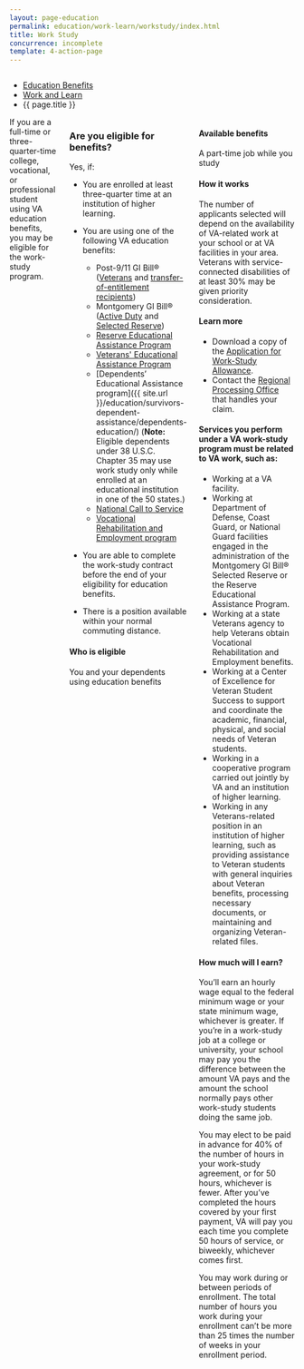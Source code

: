 ```yaml
---
layout: page-education
permalink: education/work-learn/workstudy/index.html
title: Work Study
concurrence: incomplete
template: 4-action-page
---
```


<div class="splash" markdown="0">
<div class="row" markdown="0">
<div class="small-12 columns" markdown="0">

<ul class="breadcrumbs" role="menubar" aria-label="Primary">
<li class="parent"><a href="{{ site.url }}/education/">Education Benefits</a></li>
<li class="parent"><a href="{{ site.url }}/education/work-learn/">Work and Learn</a></li>
<li class="active">{{ page.title }}</li>
</ul>

</div>
</div>
</div>

<div class="main" role="main" markdown="0">

<div class="section one" markdown="0">
<div class="primary" markdown="0">
<div class="row" markdown="0">
<div class="small-12 columns" markdown="1">
<div markdown="1">
If you are a full-time or three-quarter-time college, vocational, or professional student using VA education benefits, you may be eligible for the work-study program.
</div>
<div class="call-out" markdown="1">

### Are you eligible for benefits?

Yes, if:

- You are enrolled at least three-quarter time at an institution of higher learning.
- You are using one of the following VA education benefits:

  - Post-9/11 GI Bill® ([Veterans](http://www.benefits.va.gov/gibill/post911_gibill.asp) and [transfer-of-entitlement recipients](http://www.benefits.va.gov/gibill/post911_transfer.asp))
  - Montgomery GI Bill® ([Active Duty](http://www.benefits.va.gov/gibill/mgib_ad.asp) and [Selected Reserve](http://www.benefits.va.gov/gibill/mgib_sr.asp))
  - [Reserve Educational Assistance Program](http://www.benefits.va.gov/gibill/reap.asp)
  - [Veterans' Educational Assistance Program](http://www.benefits.va.gov/gibill/veap.asp)
  - [Dependents’ Educational Assistance program]({{ site.url }}/education/survivors-dependent-assistance/dependents-education/) (**Note:** Eligible dependents under 38 U.S.C. Chapter 35 may use work study only while enrolled at an educational institution in one of the 50 states.)
  - [National Call to Service](http://www.benefits.va.gov/gibill/national_call_to_service.asp)
  - [Vocational Rehabilitation and Employment program](http://www.benefits.va.gov/vocrehab/index.asp)
- You are able to complete the work-study contract before the end of your eligibility for education benefits.
- There is a position available within your normal commuting distance.

#### Who is eligible

You and your dependents using education benefits
</div>

<div markdown="1">

#### Available benefits

A part-time job while you study


#### How it works

The number of applicants selected will depend on the availability of VA-related work at your school or at VA facilities in your area. Veterans with service-connected disabilities of at least 30% may be given priority consideration.

#### Learn more

-	Download a copy of the [Application for Work-Study Allowance](http://www.vba.va.gov/pubs/forms/VBA-22-8691-ARE.pdf).
-	Contact the [Regional Processing Office](http://www.benefits.va.gov/gibill/regional_processing.asp) that handles your claim.

#### Services you perform under a VA work-study program must be related to VA work, such as:

- Working at a VA facility.
- Working at Department of Defense, Coast Guard, or National Guard facilities engaged in the administration of the Montgomery GI Bill® Selected Reserve or the Reserve Educational Assistance Program.
- Working at a state Veterans agency to help Veterans obtain Vocational Rehabilitation and Employment benefits.
- Working at a Center of Excellence for Veteran Student Success to support and coordinate the academic, financial, physical, and social needs of Veteran students.
- Working in a cooperative program carried out jointly by VA and an institution of higher learning.
- Working in any Veterans-related position in an institution of higher learning, such as providing assistance to Veteran students with general inquiries about Veteran benefits, processing necessary documents, or maintaining and organizing Veteran-related files.


#### How much will I earn?

You’ll earn an hourly wage equal to the federal minimum wage or your state minimum wage, whichever is greater. If you’re in a work-study job at a college or university, your school may pay you the difference between the amount VA pays and the amount the school normally pays other work-study students doing the same job.

You may elect to be paid in advance for 40% of the number of hours in your work-study agreement, or for 50 hours, whichever is fewer. After you’ve completed the hours covered by your first payment, VA will pay you each time you complete 50 hours of service, or biweekly, whichever comes first.

You may work during or between periods of enrollment. The total number of hours you work during your enrollment can’t be more than 25 times the number of weeks in your enrollment period.

</div>



</div>
</div>
</div>

</div>
